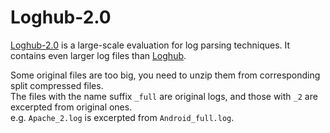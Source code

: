 # Loghub-2.0
[Loghub-2.0](https://github.com/logpai/loghub-2.0) is a large-scale evaluation for log parsing techniques. It contains even larger log files than [Loghub](https://github.com/logpai/loghub).

Some original files are too big, you need to unzip them from corresponding split compressed files.  
The files with the name suffix `_full` are original logs, and those with `_2` are excerpted from original ones.  
e.g. `Apache_2.log` is excerpted from `Android_full.log`.